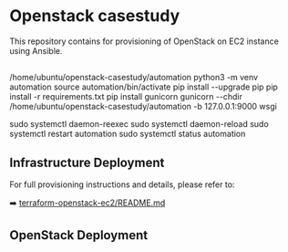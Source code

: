 # Openstack casestudy

This repository contains for provisioning of OpenStack on EC2 instance using Ansible.

## 
/home/ubuntu/openstack-casestudy/automation
python3 -m venv automation
source automation/bin/activate
pip install --upgrade pip
pip install -r requirements.txt
pip install gunicorn
gunicorn --chdir /home/ubuntu/openstack-casestudy/automation -b 127.0.0.1:9000 wsgi

sudo systemctl daemon-reexec
sudo systemctl daemon-reload
sudo systemctl restart automation
sudo systemctl status automation

## Infrastructure Deployment

For full provisioning instructions and details, please refer to:

➡️ [terraform-openstack-ec2/README.md](terraform-openstack-ec2/README.md)

## OpenStack Deployment
